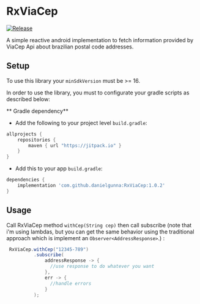 # RxViaCep

[![Release](https://jitpack.io/v/danielgunna/RxViaCep.svg)](https://jitpack.io/#danielgunna/RxViaCep)

A simple reactive android implementation  to fetch information provided by ViaCep Api  about brazilian postal code addresses.

## Setup

To use this library your `minSdkVersion` must be >= 16.

In order to use the library, you must to configurate your gradle scripts as described below:

** Gradle dependency** 

  -  Add the following to your project level `build.gradle`:
 
```gradle
allprojects {
	repositories {
		maven { url "https://jitpack.io" }
	}
}
```
  -  Add this to your app `build.gradle`:
 
```gradle
dependencies {
	implementation 'com.github.danielgunna:RxViaCep:1.0.2'
}
```

## Usage

Call RxViaCep  method ```withCep(String cep)``` then call subscribe (note that i'm using lambdas, but you can get the same behavior using the traditional approach which is implement an ```Observer<AddressResponse>```.) : 

```java
 RxViaCep.withCep("12345-789")
          .subscribe(
              addressResponse -> {
                //use response to do whatever you want
              },
              err -> {
                //handle errors
              }
          );
     

```

